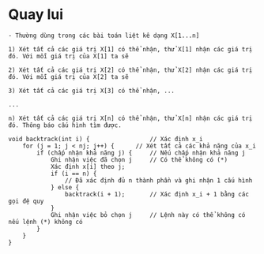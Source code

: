 # Quay lui

	- Thường dùng trong các bài toán liệt kê dạng X[1...n]
	
	1) Xét tất cả các giá trị X[1] có thể nhận, thử X[1] nhận các giá trị đó. Với mỗi giá trị của X[1] ta sẽ
	
	2) Xét tất cả các giá trị X[2] có thể nhận, thử X[2] nhận các giá trị đó. Với mỗi giá trị của X[2] ta sẽ

	3) Xét tất cả các giá trị X[3] có thể nhận, ...
	
	...
	
	n) Xét tất cả các giá trị X[n] có thể nhận, thử X[n] nhận các giá trị đó. Thông báo cấu hình tìm được.
	
	void backtrack(int i) { 				// Xác định x_i
		for (j = 1; j < nj; j++) { 		// Xét tất cả các khả năng của x_i
			if (chấp nhận khả năng j) { 	// Nếu chấp nhận khả năng j
				Ghi nhận việc đã chọn j 	// Có thể không có (*)
				Xác định x[i] theo j;
				if (i == n) {
					// Đã xác định đủ n thành phần và ghi nhận 1 cấu hình
				} else {
					backtrack(i + 1); 		// Xác định x_i + 1 bằng các gọi đệ quy
				}
				Ghi nhận việc bỏ chọn j 	// Lệnh này có thể không có nếu lệnh (*) không có
			}
		}
	}
